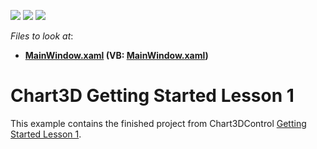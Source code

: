 <!-- default badges list -->
![](https://img.shields.io/endpoint?url=https://codecentral.devexpress.com/api/v1/VersionRange/128568283/22.2.2%2B)
[![](https://img.shields.io/badge/Open_in_DevExpress_Support_Center-FF7200?style=flat-square&logo=DevExpress&logoColor=white)](https://supportcenter.devexpress.com/ticket/details/T465540)
[![](https://img.shields.io/badge/📖_How_to_use_DevExpress_Examples-e9f6fc?style=flat-square)](https://docs.devexpress.com/GeneralInformation/403183)
<!-- default badges end -->
<!-- default file list -->
*Files to look at*:

* **[MainWindow.xaml](./CS/Chart3D_Lesson1/MainWindow.xaml) (VB: [MainWindow.xaml](./VB/Chart3D_Lesson1/MainWindow.xaml))**
<!-- default file list end -->
# Chart3D Getting Started Lesson 1


This example contains the finished project from Chart3DControl <a href="https://documentation.devexpress.com/WPF/117575/Controls-and-Libraries/Charts-Suite/Chart3D-Control/Getting-Started/Lesson-1-Create-a-Simple-Unbound-3D-Chart">Getting Started Lesson 1</a>.

<br/>


